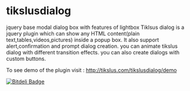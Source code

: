tikslusdialog
=============

jquery base modal dialog box with features of lightbox
Tiklsus dialog is a jquery plugin which can show any HTML content(plain text,tables,videos,pictures) inside a popup box. It also support alert,confirmation and prompt dialog creation. you can animate tikslus dialog with different transition effects. you can also create dialogs with custom buttons.

To see demo of the plugin visit : http://tikslus.com/tikslusdialog/demo


[![Bitdeli Badge](https://d2weczhvl823v0.cloudfront.net/pushpendra10/tikslusdialog/trend.png)](https://bitdeli.com/free "Bitdeli Badge")


